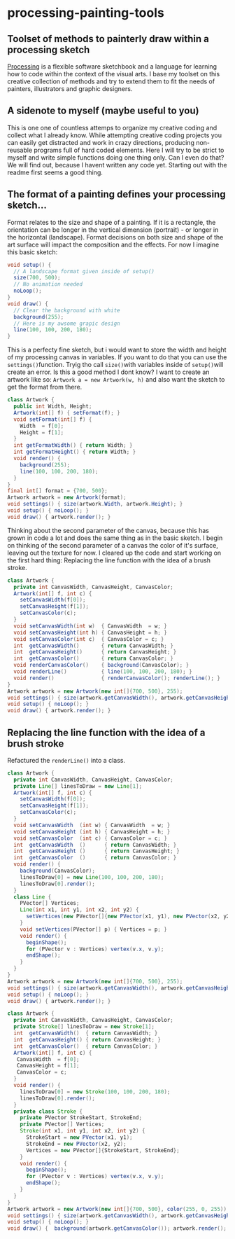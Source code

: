 # processing-painting-tools

## Toolset of methods to painterly draw within a processing sketch
[Processing](https://processing.org/) is a flexible software sketchbook and a language for learning how to code within the context of the visual arts. I base my toolset on this creative collection of methods and try to extend them to fit the needs of painters, illustrators and graphic designers.

## A sidenote to myself (maybe useful to you)
This is one one of countless attemps to organize my creative coding and collect what I already know. While attempting creative coding projects you can easily get distracted and work in crazy directions, producing non-reusable programs full of hard coded elements. Here I will try to be strict to myself and write simple functions doing one thing only. Can I even do that? We will find out, because I havent written any code yet. Starting out with the readme first seems a good thing. 

## The format of a painting defines your processing sketch...
Format relates to the size and shape of a painting.  If it is a rectangle, the orientation can be longer in the vertical dimension (portrait) - or longer in the horizontal (landscape).  Format decisions  on both size and shape of the art surface will impact the composition and the effects. For now I imagine this basic sketch:

```java
void setup() {
  // A landscape format given inside of setup()
  size(700, 500);
  // No animation needed
  noLoop();
}
void draw() {
  // Clear the background with white
  background(255);
  // Here is my awsome grapic design
  line(100, 100, 200, 180);
}
```

This is a perfecty fine sketch, but i would want to store the width and height of my processing canvas in variables. If you want to do that you can use the ``settings()``function. Tryig tho call ``size()``with variables inside of ``setup()``will create an error. Is this a good method I dont know? I want to create an artwork like so: ``Artwork a = new Artwork(w, h)`` and also want the sketch to get the format from there.

```java
class Artwork {
  public int Width, Height; 
  Artwork(int[] f) { setFormat(f); } 
  void setFormat(int[] f) {
    Width  = f[0];
    Height = f[1];
  }
  int getFormatWidth() { return Width; }
  int getFormatHeight() { return Width; }
  void render() {
    background(255);
    line(100, 100, 200, 180);
  }
}
final int[] format = {700, 500};
Artwork artwork = new Artwork(format);
void settings() { size(artwork.Width, artwork.Height); }
void setup() { noLoop(); }
void draw() { artwork.render(); }

```
Thinking about the second parameter of the canvas, because this has grown in code a lot and does the same thing as in the basic sketch. I begin on thinking of the second parameter of a canvas the color of it's surface, leaving out the texture for now. I cleared up the code and start working on the first hard thing: Replacing the line function with the idea of a brush stroke.

```java
class Artwork {
  private int CanvasWidth, CanvasHeight, CanvasColor;
  Artwork(int[] f, int c) { 
    setCanvasWidth(f[0]); 
    setCanvasHeight(f[1]); 
    setCanvasColor(c);
  } 
  void setCanvasWidth(int w)  { CanvasWidth  = w; }
  void setCanvasHeight(int h) { CanvasHeight = h; }
  void setCanvasColor(int c)  { CanvasColor = c; }
  int  getCanvasWidth()       { return CanvasWidth; }
  int  getCanvasHeight()      { return CanvasHeight; }
  int  getCanvasColor()       { return CanvasColor; }
  void renderCanvasColor()    { background(CanvasColor); }
  void renderLine()           { line(100, 100, 200, 180); }
  void render()               { renderCanvasColor(); renderLine(); }
}
Artwork artwork = new Artwork(new int[]{700, 500}, 255);
void settings() { size(artwork.getCanvasWidth(), artwork.getCanvasHeight()); }
void setup() { noLoop(); }
void draw() { artwork.render(); }
```
## Replacing the line function with the idea of a brush stroke
Refactured the ```renderLine()``` into a class. 
```java
class Artwork {
  private int CanvasWidth, CanvasHeight, CanvasColor;
  private Line[] linesToDraw = new Line[1];
  Artwork(int[] f, int c) { 
    setCanvasWidth(f[0]); 
    setCanvasHeight(f[1]); 
    setCanvasColor(c);
  } 
  void setCanvasWidth  (int w) { CanvasWidth  = w; }
  void setCanvasHeight (int h) { CanvasHeight = h; }
  void setCanvasColor  (int c) { CanvasColor = c; }
  int  getCanvasWidth  ()      { return CanvasWidth; }
  int  getCanvasHeight ()      { return CanvasHeight; }
  int  getCanvasColor  ()      { return CanvasColor; }
  void render() { 
    background(CanvasColor); 
    linesToDraw[0] = new Line(100, 100, 200, 180);
    linesToDraw[0].render();
  }
  class Line {
    PVector[] Vertices;
    Line(int x1, int y1, int x2, int y2) { 
      setVertices(new PVector[]{new PVector(x1, y1), new PVector(x2, y2)}); 
    }
    void setVertices(PVector[] p) { Vertices = p; }
    void render() { 
      beginShape();
      for (PVector v : Vertices) vertex(v.x, v.y);
      endShape();
    }
  }
}
Artwork artwork = new Artwork(new int[]{700, 500}, 255);
void settings() { size(artwork.getCanvasWidth(), artwork.getCanvasHeight()); }
void setup() { noLoop(); }
void draw() { artwork.render(); }

```

```java
class Artwork {
  private int CanvasWidth, CanvasHeight, CanvasColor;
  private Stroke[] linesToDraw = new Stroke[1];
  int  getCanvasWidth()  { return CanvasWidth; }
  int  getCanvasHeight() { return CanvasHeight; }
  int  getCanvasColor()  { return CanvasColor; }
  Artwork(int[] f, int c) { 
   CanvasWidth  = f[0]; 
   CanvasHeight = f[1]; 
   CanvasColor = c;
  } 
  void render() { 
    linesToDraw[0] = new Stroke(100, 100, 200, 180);
    linesToDraw[0].render();
  }
  private class Stroke {
    private PVector StrokeStart, StrokeEnd;
    private PVector[] Vertices;
    Stroke(int x1, int y1, int x2, int y2) { 
      StrokeStart = new PVector(x1, y1);
      StrokeEnd = new PVector(x2, y2);
      Vertices = new PVector[]{StrokeStart, StrokeEnd}; 
    }
    void render() { 
      beginShape(); 
      for (PVector v : Vertices) vertex(v.x, v.y); 
      endShape(); 
    }
  }
}
Artwork artwork = new Artwork(new int[]{700, 500}, color(255, 0, 255));
void settings() { size(artwork.getCanvasWidth(), artwork.getCanvasHeight()); }
void setup() { noLoop(); }
void draw() {  background(artwork.getCanvasColor()); artwork.render(); }
```
